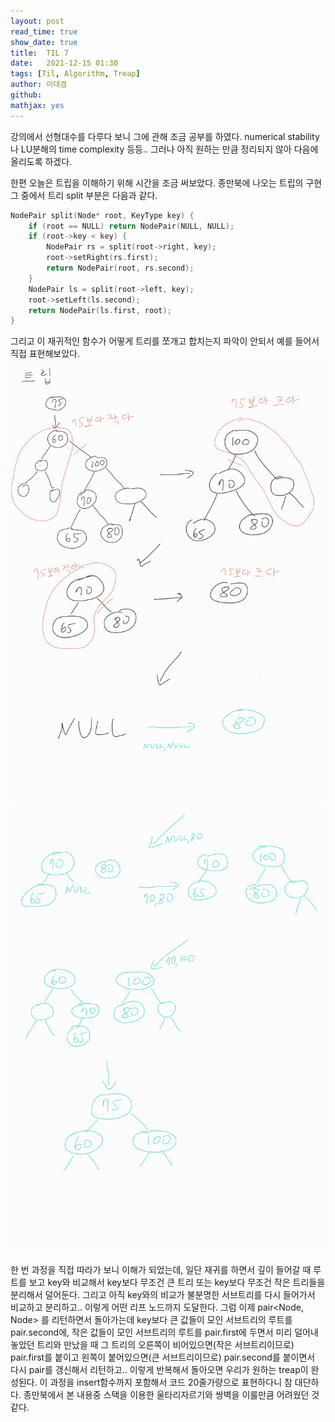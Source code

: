 ```yaml
---
layout: post
read_time: true
show_date: true
title:  TIL 7
date:   2021-12-15 01:30
tags: [Til, Algorithm, Treap]
author: 이대겸
github:  
mathjax: yes
---
```


강의에서 선형대수를 다루다 보니 그에 관해 조금 공부를 하였다. numerical stability나 LU분해의 time complexity 등등.. 
그러나 아직 원하는 만큼 정리되지 않아 다음에 올리도록 하겠다. 

한편 오늘은 트립을 이해하기 위해 시간을 조금 써보았다. 종만북에 나오는 트립의 구현 그 중에서 트리 split 부분은 다음과 같다.
~~~C++
NodePair split(Node* root, KeyType key) {
	if (root == NULL) return NodePair(NULL, NULL);
	if (root->key < key) {
		NodePair rs = split(root->right, key);
		root->setRight(rs.first);
		return NodePair(root, rs.second);
	}
	NodePair ls = split(root->left, key);
	root->setLeft(ls.second);
	return NodePair(ls.first, root);
}
~~~
그리고 이 재귀적인 함수가 어떻게 트리를 쪼개고 합치는지 파악이 안되서 예를 들어서 직접 표현해보았다.
![tree_split](/assets/img/posts/Treap_image_1.jpg)
![tree_split2](/assets/img/posts/Treap_image_2.jpg)

한 번 과정을 직접 따라가 보니 이해가 되었는데, 일단 재귀를 하면서 깊이 들어갈 때 루트를 보고 key와 비교해서 key보다 무조건 큰 트리 또는 
key보다 무조건 작은 트리들을 분리해서 덜어둔다. 그리고 아직 key와의 비교가 불분명한 서브트리를 다시 들어가서 비교하고 분리하고.. 이렇게 어떤 리프 노드까지 도달한다. 
그럼 이제 pair<Node, Node> 를 리턴하면서 돌아가는데 key보다 큰 값들이 모인 서브트리의 루트를 pair.second에, 작은 값들이 모인 서브트리의 루트를 
pair.first에 두면서 미리 덜어내놓았던 트리와 만났을 때 그 트리의 오른쪽이 비어있으면(작은 서브트리이므로) pair.first를 붙이고 왼쪽이 붙어있으면(큰 서브트리이므로) pair.second를 붙이면서 
다시 pair를 갱신해서 리턴하고.. 이렇게 반복해서 돌아오면 우리가 원하는 treap이 완성된다. 이 과정을 insert함수까지 포함해서 코드 20줄가량으로 표현하다니 참 대단하다. 
종만북에서 본 내용중 스택을 이용한 울타리자르기와 쌍벽을 이룰만큼 어려웠던 것 같다.